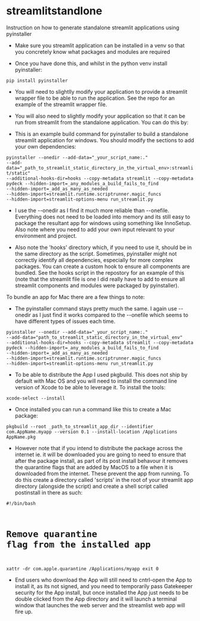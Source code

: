 # streamlitstandlone
Instruction on how to generate standalone streamlit applications using pyinstaller

- Make sure you streamlit application can be installed in a venv so that you concretely know what packages and modules are required

- Once you have done this, and whilst in the python venv install pyinstaller:

<code>pip install pyinstaller</code>

- You will need to slightlly modify your application to provide a streamlit wrapper file to be able to run the application. See the repo for an example of the streamlit wrapper file.

- You will also need to slightly modify your application so that it can be run from streamlit from the standalone application. You can do this by:

- This is an example build command for pyinstaller to build a standalone streamlit application for windows. You should modify the sections to add your own dependencies:

<code>pyinstaller --onedir --add-data="_your_script_name:." --add-data="_path_to_streamlit_static_directory_in_the_virtual_env>:streamlit/static" --additional-hooks-dir=hooks --copy-metadata streamlit --copy-metadata pydeck --hidden-import=_any_modules_a_build_fails_to_find --hidden-import=_add_as_many_as_needed --hidden-import=streamlit.runtime.scriptrunner.magic_funcs --hidden-import=streamlit-options-menu run_streamlit.py</code>

- I use the --onedir as I find it much more reliable than --onefile. Everything does not need to be loaded into memory and its still easy to package the resultant app for windows using something like InnoSetup. Also note where you need to add your own input relevant to your environment and project.

- Also note the 'hooks' directory which, if you need to use it, should be in the same directory as the script. Sometimes, pyinstaller might not correctly identify all dependencies, especially for more complex packages. You can create a custom hook to ensure all components are bundled. See the hooks script in the repostory for an example of this (note that the streamlit file is one I did really have to add to ensure all streamlit components and modules were packaged by pyinstaller).

To bundle an app for Mac there are a few things to note:

- The pyinstaller command stays pretty much the same. I again use --onedir as I just find it works compared to the --onefile which seems to have different types of issues each time.

<code>pyinstaller --onedir --add-data="_your_script_name:." --add-data="path_to_streamlit_static_directory_in_the_virtual_env" --additional-hooks-dir=hooks --copy-metadata streamlit --copy-metadata pydeck --hidden-import=_any_modules_a_build_fails_to_find --hidden-import=_add_as_many_as_needed --hidden-import=streamlit.runtime.scriptrunner.magic_funcs --hidden-import=streamlit-options-menu run_streamlit.py</code>
  
- To be able to distribute the App I used pkgbuild. This does not ship by default with Mac OS and you will need to install the command line version of Xcode to be able to leverage it. To install the tools:

<code>xcode-select --install</code>

- Once installed you can run a command like this to create a Mac package:
  
<code>pkgbuild --root _path_to_streamlit_app_dir --identifier com.AppName.myapp --version 0.1 --install-location /Applications AppName.pkg</code>

- However note that if you intend to distribute the package across the internet ie. it will be downloaded you are going to need to ensure that after the package install, as part of its post install behavour it removes the quarantine flags that are added by MacOS to a file when it is downloaded from the internet. These prevent the app from running. To do this create a directory called 'scripts' in the root of your streamlit app directory (alongside the script) and create a shell script called postinstall in there as such:

<code>#!/bin/bash
# Remove quarantine flag from the installed app
xattr -dr com.apple.quarantine /Applications/myapp
exit 0</code>

- End users who download the App will still need to cntrl-open the App to install it, as its not signed, and you need to temporarily pass Gatekeeper security for the App install, but once installed the App just needs to be double clicked from the App directory and it will launch a terminal window that launches the web server and the streamlist web app will fire up.



